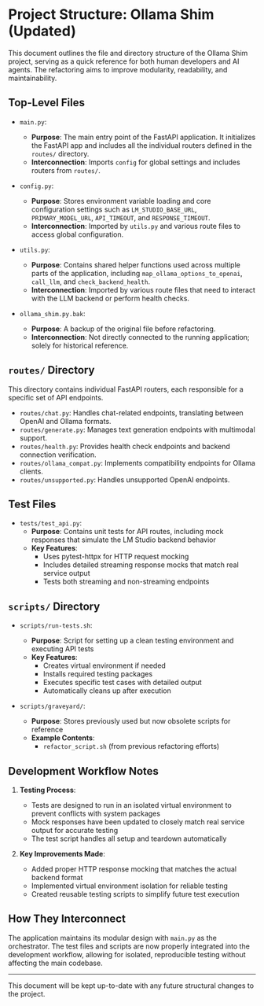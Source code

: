 # Project Structure: Ollama Shim (Updated)

This document outlines the file and directory structure of the Ollama Shim project, serving as a quick reference for both human developers and AI agents. The refactoring aims to improve modularity, readability, and maintainability.

## Top-Level Files

*   `main.py`:
    *   **Purpose**: The main entry point of the FastAPI application. It initializes the FastAPI app and includes all the individual routers defined in the `routes/` directory.
    *   **Interconnection**: Imports `config` for global settings and includes routers from `routes/`.

*   `config.py`:
    *   **Purpose**: Stores environment variable loading and core configuration settings such as `LM_STUDIO_BASE_URL`, `PRIMARY_MODEL_URL`, `API_TIMEOUT`, and `RESPONSE_TIMEOUT`.
    *   **Interconnection**: Imported by `utils.py` and various route files to access global configuration.

*   `utils.py`:
    *   **Purpose**: Contains shared helper functions used across multiple parts of the application, including `map_ollama_options_to_openai`, `call_llm`, and `check_backend_health`.
    *   **Interconnection**: Imported by various route files that need to interact with the LLM backend or perform health checks.

*   `ollama_shim.py.bak`:
    *   **Purpose**: A backup of the original file before refactoring.
    *   **Interconnection**: Not directly connected to the running application; solely for historical reference.

## `routes/` Directory

This directory contains individual FastAPI routers, each responsible for a specific set of API endpoints.

*   `routes/chat.py`: Handles chat-related endpoints, translating between OpenAI and Ollama formats.
*   `routes/generate.py`: Manages text generation endpoints with multimodal support.
*   `routes/health.py`: Provides health check endpoints and backend connection verification.
*   `routes/ollama_compat.py`: Implements compatibility endpoints for Ollama clients.
*   `routes/unsupported.py`: Handles unsupported OpenAI endpoints.

## Test Files

*   `tests/test_api.py`:
    *   **Purpose**: Contains unit tests for API routes, including mock responses that simulate the LM Studio backend behavior
    *   **Key Features**:
        - Uses pytest-httpx for HTTP request mocking
        - Includes detailed streaming response mocks that match real service output
        - Tests both streaming and non-streaming endpoints

## `scripts/` Directory

*   `scripts/run-tests.sh`:
    *   **Purpose**: Script for setting up a clean testing environment and executing API tests
    *   **Key Features**:
        - Creates virtual environment if needed
        - Installs required testing packages
        - Executes specific test cases with detailed output
        - Automatically cleans up after execution

*   `scripts/graveyard/`:
    *   **Purpose**: Stores previously used but now obsolete scripts for reference
    *   **Example Contents**:
        - `refactor_script.sh` (from previous refactoring efforts)

## Development Workflow Notes

1. **Testing Process**:
   - Tests are designed to run in an isolated virtual environment to prevent conflicts with system packages
   - Mock responses have been updated to closely match real service output for accurate testing
   - The test script handles all setup and teardown automatically

2. **Key Improvements Made**:
   - Added proper HTTP response mocking that matches the actual backend format
   - Implemented virtual environment isolation for reliable testing
   - Created reusable testing scripts to simplify future test execution

## How They Interconnect

The application maintains its modular design with `main.py` as the orchestrator. The test files and scripts are now properly integrated into the development workflow, allowing for isolated, reproducible testing without affecting the main codebase.

---
This document will be kept up-to-date with any future structural changes to the project.